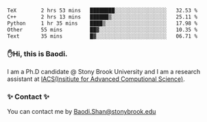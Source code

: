 <!--START_SECTION:waka-->

```txt
TeX        2 hrs 53 mins   ████████░░░░░░░░░░░░░░░░░   32.53 %
C++        2 hrs 13 mins   ██████▒░░░░░░░░░░░░░░░░░░   25.11 %
Python     1 hr 35 mins    ████▒░░░░░░░░░░░░░░░░░░░░   17.98 %
Other      55 mins         ██▓░░░░░░░░░░░░░░░░░░░░░░   10.35 %
Text       35 mins         █▓░░░░░░░░░░░░░░░░░░░░░░░   06.71 %
```

<!--END_SECTION:waka-->

### ✋Hi, this is Baodi. 

I am a Ph.D candidate @ Stony Brook University and I am a research assistant at [IACS(Insitiute for Advanced Computional Science)](https://iacs.stonybrook.edu/).

### ✨ Contact ✨

You can contact me by [Baodi.Shan@stonybrook.edu](mailto:Baodi.Shan@stonybrook.edu)





<!--
[![Anurag's GitHub stats](https://github-readme-stats.vercel.app/api?username=lwshanbd&theme=jolly&show_icons=true&count_private=true&include_all_commits=true)](https://github.com/anuraghazra/github-readme-stats)
**lwshanbd/lwshanbd** is a ✨ _special_ ✨ repository because its `README.md` (this file) appears on your GitHub profile.

Here are some ideas to get you started:

- 🔭 I’m currently working on ...
- 🌱 I’m currently learning ...
- 👯 I’m looking to collaborate on ...
- 🤔 I’m looking for help with ...
- 💬 Ask me about ...
- 📫 How to reach me: ...
- 😄 Pronouns: ...
- ⚡ Fun fact: ...
-->
